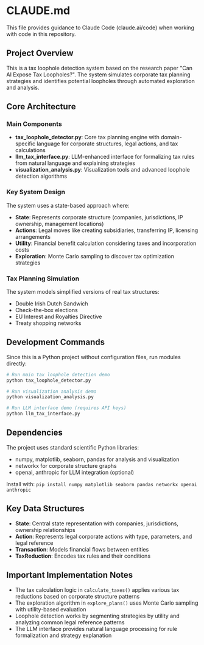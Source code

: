# CLAUDE.md

This file provides guidance to Claude Code (claude.ai/code) when working with code in this repository.

## Project Overview

This is a tax loophole detection system based on the research paper "Can AI Expose Tax Loopholes?". The system simulates corporate tax planning strategies and identifies potential loopholes through automated exploration and analysis.

## Core Architecture

### Main Components

- **tax_loophole_detector.py**: Core tax planning engine with domain-specific language for corporate structures, legal actions, and tax calculations
- **llm_tax_interface.py**: LLM-enhanced interface for formalizing tax rules from natural language and explaining strategies
- **visualization_analysis.py**: Visualization tools and advanced loophole detection algorithms

### Key System Design

The system uses a state-based approach where:
- **State**: Represents corporate structure (companies, jurisdictions, IP ownership, management locations)
- **Actions**: Legal moves like creating subsidiaries, transferring IP, licensing arrangements
- **Utility**: Financial benefit calculation considering taxes and incorporation costs
- **Exploration**: Monte Carlo sampling to discover tax optimization strategies

### Tax Planning Simulation

The system models simplified versions of real tax structures:
- Double Irish Dutch Sandwich
- Check-the-box elections
- EU Interest and Royalties Directive
- Treaty shopping networks

## Development Commands

Since this is a Python project without configuration files, run modules directly:

```bash
# Run main tax loophole detection demo
python tax_loophole_detector.py

# Run visualization analysis demo  
python visualization_analysis.py

# Run LLM interface demo (requires API keys)
python llm_tax_interface.py
```

## Dependencies

The project uses standard scientific Python libraries:
- numpy, matplotlib, seaborn, pandas for analysis and visualization
- networkx for corporate structure graphs
- openai, anthropic for LLM integration (optional)

Install with: `pip install numpy matplotlib seaborn pandas networkx openai anthropic`

## Key Data Structures

- **State**: Central state representation with companies, jurisdictions, ownership relationships
- **Action**: Represents legal corporate actions with type, parameters, and legal reference
- **Transaction**: Models financial flows between entities
- **TaxReduction**: Encodes tax rules and their conditions

## Important Implementation Notes

- The tax calculation logic in `calculate_taxes()` applies various tax reductions based on corporate structure patterns
- The exploration algorithm in `explore_plans()` uses Monte Carlo sampling with utility-based evaluation
- Loophole detection works by segmenting strategies by utility and analyzing common legal reference patterns
- The LLM interface provides natural language processing for rule formalization and strategy explanation